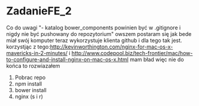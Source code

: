 ZadanieFE_2
===========
Co do uwagi  "- katalog bower_components powinien być w .gitignore i nigdy nie być pushowany do repozytorium" owszem postaram się jak bede miał swój komputer teraz wykorzystuje klienta github i dla tego tak jest.
korzystjąc z tego:http://kevinworthington.com/nginx-for-mac-os-x-mavericks-in-2-minutes/ i http://www.codepool.biz/tech-frontier/mac/how-to-configure-and-install-nginx-on-mac-os-x.html mam bład 
więc nie do końca to rozwiazałem 

1. Pobrac repo
2. npm install
3. bower install
4. nginx (s i r)


